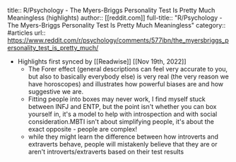 title:: R/Psychology - The Myers-Briggs Personality Test Is Pretty Much Meaningless (highlights)
author:: [[reddit.com]]
full-title:: "R/Psychology - The Myers-Briggs Personality Test Is Pretty Much Meaningless"
category:: #articles
url:: https://www.reddit.com/r/psychology/comments/577ibn/the_myersbriggs_personality_test_is_pretty_much/

- Highlights first synced by [[Readwise]] [[Nov 19th, 2022]]
	- The Forer effect (general descriptions can feel very accurate to you, but also to basically everybody else) is very real (the very reason we have horoscopes) and illustrates how powerful biases are and how suggestive we are.
	- Fitting people into boxes may never work, I find myself stuck between INFJ and ENTP, but the point isn't whether you can box yourself in, it's a model to help with introspection and with social consideration.MBTI isn't about simplifying people, it's about the exact opposite - people are complex!
	- while they might learn the difference between how introverts and extraverts behave, people will mistakenly believe that they are or aren't introverts/extraverts based on their test results